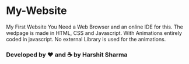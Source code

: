 # My-Website
My First Website 
You Need a Web Browser and an online IDE for this. 
The wedpage is made in HTML, CSS and Javascript. With Animations entirely coded in javascript.
No external Library is used for the animations.

### Developed by :heart: and :coffee: by Harshit Sharma
